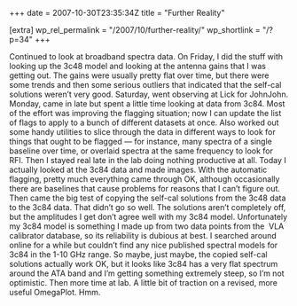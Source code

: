 +++
date = 2007-10-30T23:35:34Z
title = "Further Reality"

[extra]
wp_rel_permalink = "/2007/10/further-reality/"
wp_shortlink = "/?p=34"
+++

Continued to look at broadband spectra data. On Friday, I did the stuff with
looking up the 3c48 model and looking at the antenna gains that I was getting
out. The gains were usually pretty flat over time, but there were some trends
and then some serious outliers that indicated that the self-cal solutions
weren’t very good.  Saturday, went observing at Lick for JohnJohn.  Monday,
came in late but spent a little time looking at data from 3c84. Most of the
effort was improving the flagging situation; now I can update the list of
flags to apply to a bunch of different datasets at once. Also worked out some
handy utilities to slice through the data in different ways to look for things
that ought to be flagged — for instance, many spectra of a single baseline
over time, or overlaid spectra at the same frequency to look for RFI. Then I
stayed real late in the lab doing nothing productive at all.  Today I actually
looked at the 3c84 data and made images. With the automatic flagging, pretty
much everything came through OK, although occasionally there are baselines
that cause problems for reasons that I can’t figure out. Then came the big
test of copying the self-cal solutions from the 3c48 data to the 3c84 data.
That didn’t go so well. The solutions aren’t completely off, but the
amplitudes I get don’t agree well with my 3c84 model. Unfortunately my 3c84
model is something I made up from two data points from the  VLA calibrator
database, so its reliability is dubious at best. I searched around online for
a while but couldn’t find any nice published spectral models for 3c84 in the
1-10 GHz range. So maybe, just maybe, the copied self-cal solutions actually
work OK, but it looks like 3c84 has a very flat spectrum around the ATA band
and I’m getting something extremely steep, so I’m not optimistic.  Then more
time at lab. A little bit of traction on a revised, more useful OmegaPlot.
Hmm.
